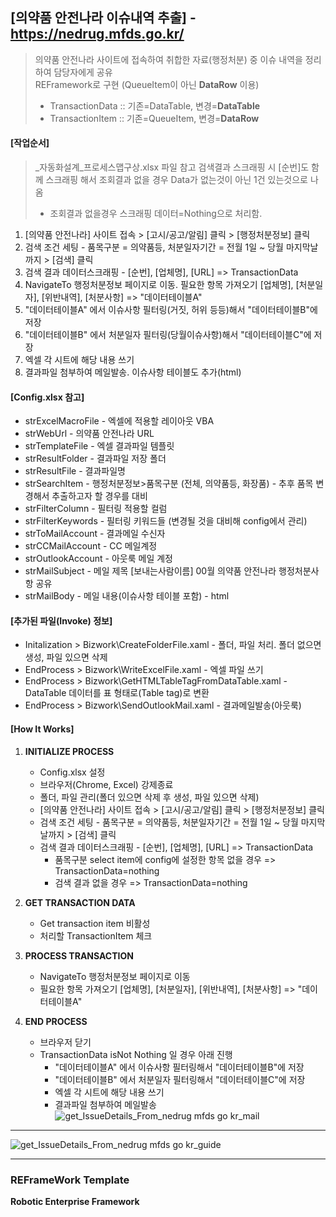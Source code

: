 ## [의약품 안전나라 이슈내역 추출] - https://nedrug.mfds.go.kr/  ##
> 의약품 안전나라 사이트에 접속하여 취합한 자료(행정처분) 중 이슈 내역을 정리하여 담당자에게 공유      
> REFramework로 구현 (QueueItem이 아닌 **DataRow** 이용)
>  - TransactionData :: 기존=DataTable, 변경=**DataTable**
>  - TransactionItem :: 기존=QueueItem, 변경=**DataRow**   


#### [작업순서] ####
> _자동화설계_프로세스맵구상.xlsx 파일 참고
> 검색결과 스크래핑 시 [순번]도 함께 스크래핑 해서 조회결과 없을 경우 Data가 없는것이 아닌 1건 있는것으로 나옴   
> - 조회결과 없을경우 스크래핑 데이터=Nothing으로 처리함.   
1. [의약품 안전나라] 사이트 접속 > [고시/공고/알림] 클릭 > [행정처분정보] 클릭   
2. 검색 조건 세팅 - 품목구분 = 의약품등, 처분일자기간 = 전월 1일 ~ 당월 마지막날까지 > [검색] 클릭   
3. 검색 결과 데이터스크래핑 - [순번], [업체명], [URL] => TransactionData   
4. NavigateTo 행정처분정보 페이지로 이동. 필요한 항목 가져오기 [업체명], [처분일자], [위반내역], [처분사항] => "데이터테이블A"   
5. "데이터테이블A" 에서 이슈사항 필터링(거짓, 허위 등등)해서 "데이터테이블B"에 저장
6. "데이터테이블B" 에서 처분일자 필터링(당월이슈사항)해서 "데이터테이블C"에 저장
7. 엑셀 각 시트에 해당 내용 쓰기
8. 결과파일 첨부하여 메일발송. 이슈사항 테이블도 추가(html)


#### [Config.xlsx 참고] ####
* strExcelMacroFile - 엑셀에 적용할 레이아웃 VBA
* strWebUrl - 의약품 안전나라 URL
* strTemplateFile - 엑셀 결과파일 템플릿
* strResultFolder - 결과파일 저장 폴더
* strResultFile - 결과파일명
* strSearchItem - 행정처분정보>품목구분 (전체, 의약품등, 화장품) - 추후 품목 변경해서 추출하고자 할 경우를 대비
* strFilterColumn - 필터링 적용할 컬럼
* strFilterKeywords - 필터링 키워드들 (변경될 것을 대비해 config에서 관리)
* strToMailAccount - 결과메일 수신자
* strCCMailAccount - CC 메일계정
* strOutlookAccount - 아웃룩 메일 계정
* strMailSubject - 메일 제목 [보내는사람이름] 00월 의약품 안전나라 행정처분사항 공유
* strMailBody - 메일 내용(이슈사항 테이블 포함) - html

  
#### [추가된 파일(Invoke) 정보] ####
* Initalization > Bizwork\CreateFolderFile.xaml - 폴더, 파일 처리. 폴더 없으면 생성, 파일 있으면 삭제
* EndProcess > Bizwork\WriteExcelFile.xaml - 엑셀 파일 쓰기
* EndProcess > Bizwork\GetHTMLTableTagFromDataTable.xaml - DataTable 데이터를 표 형태로(Table tag)로 변환
* EndProcess > Bizwork\SendOutlookMail.xaml - 결과메일발송(아웃룩)


#### [How It Works] ####

1. **INITIALIZE PROCESS**
   + Config.xlsx 설정
   + 브라우저(Chrome, Excel) 강제종료
   + 폴더, 파일 관리(폴더 있으면 삭제 후 생성, 파일 있으면 삭제)
   + [의약품 안전나라] 사이트 접속 > [고시/공고/알림] 클릭 > [행정처분정보] 클릭
   + 검색 조건 세팅 - 품목구분 = 의약품등, 처분일자기간 = 전월 1일 ~ 당월 마지막날까지 > [검색] 클릭
   + 검색 결과 데이터스크래핑 - [순번], [업체명], [URL] => TransactionData
      - 품목구분 select item에 config에 설정한 항목 없을 경우 => TransactionData=nothing
      - 검색 결과 없을 경우 => TransactionData=nothing

2. **GET TRANSACTION DATA**
   + Get transaction item 비활성
   + 처리할 TransactionItem 체크

4. **PROCESS TRANSACTION**
   + NavigateTo 행정처분정보 페이지로 이동
   + 필요한 항목 가져오기 [업체명], [처분일자], [위반내역], [처분사항] => "데이터테이블A"

4. **END PROCESS**
   + 브라우저 닫기
   + TransactionData isNot Nothing 일 경우 아래 진행
      - "데이터테이블A" 에서 이슈사항 필터링해서 "데이터테이블B"에 저장
      - "데이터테이블B" 에서 처분일자 필터링해서 "데이터테이블C"에 저장
      - 엑셀 각 시트에 해당 내용 쓰기
      - 결과파일 첨부하여 메일발송
    ![get_IssueDetails_From_nedrug mfds go kr_mail](https://github.com/pnmGithub/get_IssueDetails_From_nedrug.mfds.go.kr.RPA-uipath/assets/149296871/1a2c431e-ca71-446f-b0b9-d06791bc10ae)


* * *
![get_IssueDetails_From_nedrug mfds go kr_guide](https://github.com/pnmGithub/get_IssueDetails_From_nedrug.mfds.go.kr.RPA-uipath/assets/149296871/c7f24481-3431-40ad-9567-477f1d5f5eda)

* * *

### REFrameWork Template ###
**Robotic Enterprise Framework**
